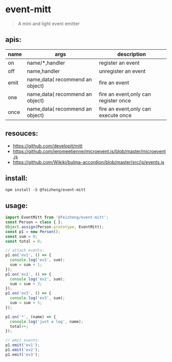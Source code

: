 # event-mitt
> A mini and light event emitter

## apis:
| name | args                            | description                          |
|------|---------------------------------|--------------------------------------|
| on   | name/*,handler                  | register an event                    |
| off  | name,handler                    | unregister an event                  |
| emit | name,data( recommend an object) | fire an event                        |
| one  | name,data( recommend an object) | fire an event,only can register once |
| once | name,data( recommend an object) | fire an event,only can execute once  |

## resouces:
+ https://github.com/developit/mitt
+ https://github.com/jeromeetienne/microevent.js/blob/master/microevent.js
+ https://github.com/Wikiki/bulma-accordion/blob/master/src/js/events.js

## install:
```shell
npm install -S @feizheng/event-mitt
```

## usage:
```js
import EventMitt from '@feizheng/event-mitt';
const Person = class { };
Object.assign(Person.prototype, EventMitt);
const p1 = new Person();
const sum = 0;
const total = 0;

// attach events:
p1.on('ev1', () => {
  console.log('ev1', sum);
  sum = sum + 1;
});
p1.on('ev2', () => {
  console.log('ev2', sum);
  sum = sum + 3;
});
p1.on('ev3', () => {
  console.log('ev3', sum);
  sum = sum + 5;
});

p1.on('*', (name) => {
  console.log('just a log', name);
  total++;
});

// emit events:
p1.emit('ev1');
p1.emit('ev2');
p1.emit('ev3');
```
